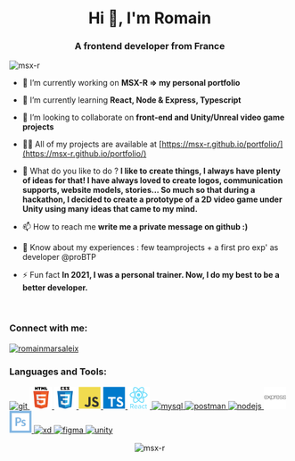 <h1 align="center">Hi 👋, I'm Romain</h1>
<h3 align="center">A frontend developer from France</h3>

<p align="left"> <img src="https://komarev.com/ghpvc/?username=msx-r&label=Profile%20views&color=0e75b6&style=flat" alt="msx-r" /> </p>

- 🔭 I’m currently working on **MSX-R => my personal portfolio**

- 🌱 I’m currently learning **React, Node & Express, Typescript**

- 👯 I’m looking to collaborate on **front-end and Unity/Unreal video game projects**

- 👨‍💻 All of my projects are available at [https://msx-r.github.io/portfolio/](https://msx-r.github.io/portfolio/)

- 💬 What do you like to do ? **I like to create things, I always have plenty of ideas for that! I have always loved to create logos, communication supports, website models, stories... So much so that during a hackathon, I decided to create a prototype of a 2D video game under Unity using many ideas that came to my mind.**

- 📫 How to reach me **write me a private message on github :)**

- 📄 Know about my experiences : few teamprojects + a first pro exp' as developer @proBTP

- ⚡ Fun fact **In 2021, I was a personal trainer. Now, I do my best to be a better developer.**



<br/>
<h3 align="left">Connect with me:</h3>
<p align="left">
<a href="https://linkedin.com/in/romainmarsaleix" target="blank"><img align="center" src="https://raw.githubusercontent.com/rahuldkjain/github-profile-readme-generator/master/src/images/icons/Social/linked-in-alt.svg" alt="romainmarsaleix" height="30" width="40" /></a>
</p>

<h3 align="left">Languages and Tools:</h3>
<p align="left"> <a href="https://git-scm.com/" target="_blank" rel="noreferrer"> <img src="https://www.vectorlogo.zone/logos/git-scm/git-scm-icon.svg" alt="git" width="40" height="40"/> </a> <a href="https://www.w3.org/html/" target="_blank" rel="noreferrer"> <img src="https://raw.githubusercontent.com/devicons/devicon/master/icons/html5/html5-original-wordmark.svg" alt="html5" width="40" height="40"/> </a> <a href="https://www.w3schools.com/css/" target="_blank" rel="noreferrer"> <img src="https://raw.githubusercontent.com/devicons/devicon/master/icons/css3/css3-original-wordmark.svg" alt="css3" width="40" height="40"/> </a> <a href="https://developer.mozilla.org/en-US/docs/Web/JavaScript" target="_blank" rel="noreferrer"> <img src="https://raw.githubusercontent.com/devicons/devicon/master/icons/javascript/javascript-original.svg" alt="javascript" width="40" height="40"/>
</a> <a href="https://www.typescriptlang.org/" target="_blank" rel="noreferrer"> <img src="https://raw.githubusercontent.com/devicons/devicon/master/icons/typescript/typescript-original.svg" alt="typescript" width="40" height="40"/> </a> <a href="https://reactjs.org/" target="_blank" rel="noreferrer"> <img src="https://raw.githubusercontent.com/devicons/devicon/master/icons/react/react-original-wordmark.svg" alt="react" width="40" height="40"/> </a> <a href="https://www.mysql.com/" target="_blank" rel="noreferrer"> <img src="https://www.pngkey.com/png/full/269-2693201_mysql-logo-circle-png.png" alt="mysql" width="40" height="40"/>
</a> <a href="https://postman.com" target="_blank" rel="noreferrer"> <img src="https://www.vectorlogo.zone/logos/getpostman/getpostman-icon.svg" alt="postman" width="40" height="40"/> </a> <a href="https://nodejs.org" target="_blank" rel="noreferrer"> <img src="https://images.g2crowd.com/uploads/product/image/large_detail/large_detail_f0b606abb6d19089febc9faeeba5bc05/nodejs-development-services.png" alt="nodejs" width="40" height="40"/>
</a> <a href="https://expressjs.com" target="_blank" rel="noreferrer"> <img src="https://raw.githubusercontent.com/devicons/devicon/master/icons/express/express-original-wordmark.svg" alt="express" width="40" height="40"/> </a> <a href="https://www.photoshop.com/en" target="_blank" rel="noreferrer"> <img src="https://raw.githubusercontent.com/devicons/devicon/master/icons/photoshop/photoshop-line.svg" alt="photoshop" width="40" height="40"/> </a> <a href="https://www.adobe.com/products/xd.html" target="_blank" rel="noreferrer"> <img src="https://cdn.worldvectorlogo.com/logos/adobe-xd.svg" alt="xd" width="40" height="40"/> </a> <a href="https://www.figma.com/" target="_blank" rel="noreferrer"> <img src="https://www.vectorlogo.zone/logos/figma/figma-icon.svg" alt="figma" width="40" height="40"/> </a> <a href="https://unity.com/" target="_blank" rel="noreferrer"> <img src="https://upload.wikimedia.org/wikipedia/commons/thumb/c/c4/Unity_2021.svg/1200px-Unity_2021.svg.png" alt="unity" width="100" height="40"/> </a> </p>

<p align="center"><img align="center" src="https://github-readme-stats.vercel.app/api/top-langs?username=msx-r&show_icons=true&locale=en&layout=compact" alt="msx-r" /></p>

